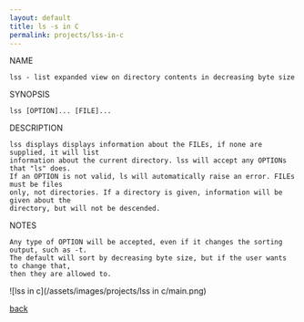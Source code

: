 ```yaml
---
layout: default
title: ls -s in C
permalink: projects/lss-in-c
---
```


NAME
	
	lss - list expanded view on directory contents in decreasing byte size

SYNOPSIS
	
	lss [OPTION]... [FILE]...
	
DESCRIPTION
	
	lss displays displays information about the FILEs, if none are supplied, it will list 
	information about the current directory. lss will accept any OPTIONs that "ls" does. 
	If an OPTION is not valid, ls will automatically raise an error. FILEs must be files 
	only, not directories. If a directory is given, information will be given about the 
	directory, but will not be descended.
	
NOTES
	
	Any type of OPTION will be accepted, even if it changes the sorting output, such as -t.
	The default will sort by decreasing byte size, but if the user wants to change that,
	then they are allowed to. 


![lss in c](/assets/images/projects/lss in c/main.png)

[back](./)